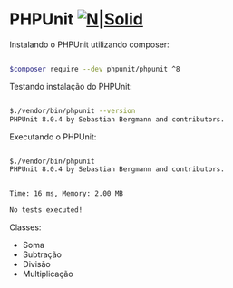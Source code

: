 # PHPUnit [![N|Solid](https://cdn-images-1.medium.com/max/20/1*RPgZ7cp4H77ldoLasm7ueA.png)](https://phpunit.de)

Instalando o PHPUnit utilizando composer:


```sh

$composer require --dev phpunit/phpunit ^8

```

Testando instalação do PHPUnit: 


```sh

$./vendor/bin/phpunit --version
PHPUnit 8.0.4 by Sebastian Bergmann and contributors.

```
Executando o PHPUnit:

```sh

$./vendor/bin/phpunit
PHPUnit 8.0.4 by Sebastian Bergmann and contributors.


Time: 16 ms, Memory: 2.00 MB

No tests executed!


```



Classes:
  - Soma 
  - Subtração
  - Divisão
  - Multiplicação
